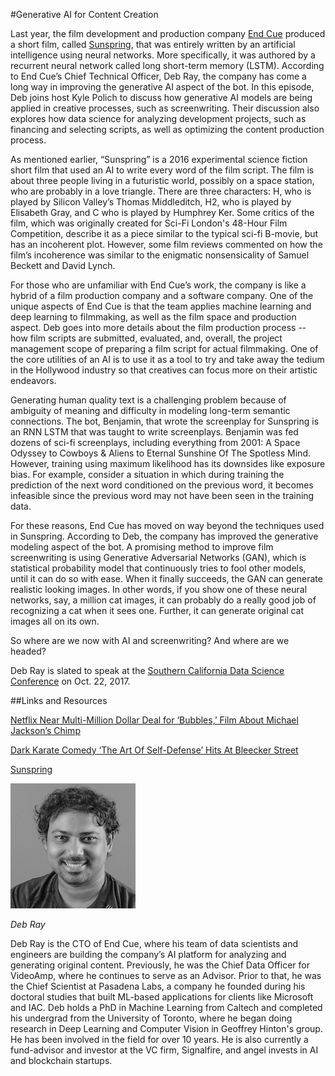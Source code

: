 #Generative AI for Content Creation

Last year, the film development and production company [End Cue](https://www.endcue.com/) produced a short film, called [Sunspring](https://www.youtube.com/watch?v=LY7x2Ihqjmc), that was entirely written by an artificial intelligence using neural networks. More specifically, it was authored by a recurrent neural network called long short-term memory (LSTM). According to End Cue’s Chief Technical Officer, Deb Ray, the company has come a long way in improving the generative AI aspect of the bot. In this episode, Deb joins host Kyle Polich to discuss how generative AI models are being applied in creative processes, such as screenwriting. Their discussion also explores how data science for analyzing development projects, such as financing and selecting scripts, as well as optimizing the content production process. 

As mentioned earlier, “Sunspring” is a 2016 experimental science fiction short film that used an AI to write every word of the film script. The film is about three people living in a futuristic world, possibly on a space station, who are probably in a love triangle. There are three characters:  H, who is played by Silicon Valley’s Thomas Middleditch, H2, who is played by Elisabeth Gray, and C who is played by Humphrey Ker. Some critics of the film, which was originally created for Sci-Fi London's 48-Hour Film Competition, describe it as a piece similar to the typical sci-fi B-movie, but has an incoherent plot. However, some film reviews commented on how the film’s incoherence was similar to the enigmatic nonsensicality of Samuel Beckett and David Lynch.

For those who are unfamiliar with End Cue’s work, the company is like a hybrid of a film production company and a software company. One of the unique aspects of End Cue is that the team applies machine learning and deep learning to filmmaking, as well as the film space and production aspect. Deb goes into more details about the film production process -- how film scripts are submitted, evaluated, and, overall, the project management scope of preparing a film script for actual filmmaking. One of the core utilities of an AI is to use it as a tool to try and take away the tedium in the Hollywood industry so that creatives can focus more on their artistic endeavors. 

Generating human quality text is a challenging problem because of ambiguity of meaning and difficulty in modeling long-term semantic connections. The bot, Benjamin, that wrote the screenplay for Sunspring is an RNN LSTM that was taught to write screenplays. Benjamin was fed dozens of sci-fi screenplays, including everything from 2001: A Space Odyssey to Cowboys & Aliens to Eternal Sunshine Of The Spotless Mind.  However, training using maximum likelihood has its downsides like exposure bias. For example, consider a situation in which during training the prediction of the next word conditioned on the previous word, it becomes infeasible since the previous word may not have been seen in the training data. 

For these reasons, End Cue has moved on way beyond the techniques used in Sunspring. According to Deb, the company has improved the generative modeling aspect of the bot.  A promising method to improve film screenwriting is using Generative Adversarial Networks (GAN), which is statistical probability model that continuously tries to fool other models, until it can do so with ease. When it finally succeeds, the GAN can generate realistic looking images. In other words, if you show one of these neural networks, say, a million cat images, it can probably do a really good job of recognizing a cat when it sees one. Further, it can generate original cat images all on its own. 

So where are we now with AI and screenwriting? And where are we headed?

Deb Ray is slated to speak at the [Southern California Data Science Conference](https://www.ideassn.org/socal-2017/) on Oct. 22, 2017.

##Links and Resources

[Netflix Near Multi-Million Dollar Deal for ‘Bubbles,’ Film About Michael Jackson’s Chimp](http://www.thewrap.com/netflix-near-multi-million-dollar-deal-bubbles-film-michael-jacksons-chimp/)

[Dark Karate Comedy ‘The Art Of Self-Defense’ Hits At Bleecker Street](http://deadline.com/2017/09/the-art-of-self-defense-movie-jesse-eisenberg-dark-comedy-bleecker-street-1202166802/)

[Sunspring](https://www.youtube.com/watch?v=LY7x2Ihqjmc)


<div class="row">
        <div class="col-xs-12 col-sm-3">
                <img alt="Deb Ray" src="src-generative-ai-for-content-creation/deb-ray.jpg" />
                <br/>
                <p><i>Deb Ray</i></p>
        </div>
        <div class="col-xs-12 col-sm-9">
		Deb Ray is the CTO of End Cue, where his team of data scientists and engineers are building the company’s AI platform for analyzing and generating original content. Previously, he was the Chief Data Officer for VideoAmp, where he continues to serve as an Advisor.  Prior to that, he was the Chief Scientist at Pasadena Labs, a company he founded during his doctoral studies that built ML-based applications for clients like Microsoft and IAC. Deb holds a PhD in Machine Learning from Caltech and completed his undergrad from the University of Toronto, where he began doing research in Deep Learning and Computer Vision in Geoffrey Hinton's group. He has been involved in the field for over 10 years. He is also currently a fund-advisor and investor at the VC firm, Signalfire, and angel invests in AI and blockchain startups.
        </div>
</div>



